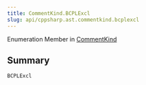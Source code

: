 ```yaml
---
title: CommentKind.BCPLExcl
slug: api/cppsharp.ast.commentkind.bcplexcl
---
```

Enumeration Member in [CommentKind](/api/cppsharp/ast/commentkind)

## Summary



```csharp
BCPLExcl
```

